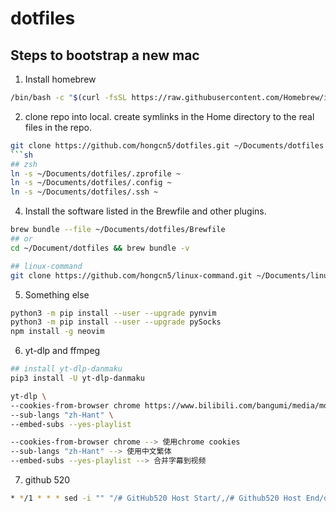 # dotfiles 
## Steps to bootstrap a new mac
1. Install homebrew
```sh
/bin/bash -c "$(curl -fsSL https://raw.githubusercontent.com/Homebrew/install/HEAD/install.sh)"
```
2. clone repo into local.
create symlinks in the Home directory to the real files in the repo.
```sh
git clone https://github.com/hongcn5/dotfiles.git ~/Documents/dotfiles
```sh
## zsh
ln -s ~/Documents/dotfiles/.zprofile ~
ln -s ~/Documents/dotfiles/.config ~
ln -s ~/Documents/dotfiles/.ssh ~

```
4. Install the software listed in the Brewfile and other plugins.
```sh
brew bundle --file ~/Documents/dotfiles/Brewfile
## or
cd ~/Document/dotfiles && brew bundle -v

## linux-command
git clone https://github.com/hongcn5/linux-command.git ~/Documents/linux-command
```

5. Something else
```sh
python3 -m pip install --user --upgrade pynvim
python3 -m pip install --user --upgrade pySocks
npm install -g neovim
```

6. yt-dlp and ffmpeg
```sh
## install yt-dlp-danmaku
pip3 install -U yt-dlp-danmaku

yt-dlp \
--cookies-from-browser chrome https://www.bilibili.com/bangumi/media/md28338637 \
--sub-langs "zh-Hant" \
--embed-subs --yes-playlist

--cookies-from-browser chrome --> 使用chrome cookies
--sub-langs "zh-Hant" --> 使用中文繁体
--embed-subs --yes-playlist --> 合并字幕到视频

```

7. github 520
```sh
* */1 * * * sed -i "" "/# GitHub520 Host Start/,/# Github520 Host End/d" /etc/hosts && curl https://raw.hellogithub.com/hosts >> /etc/hosts
```
